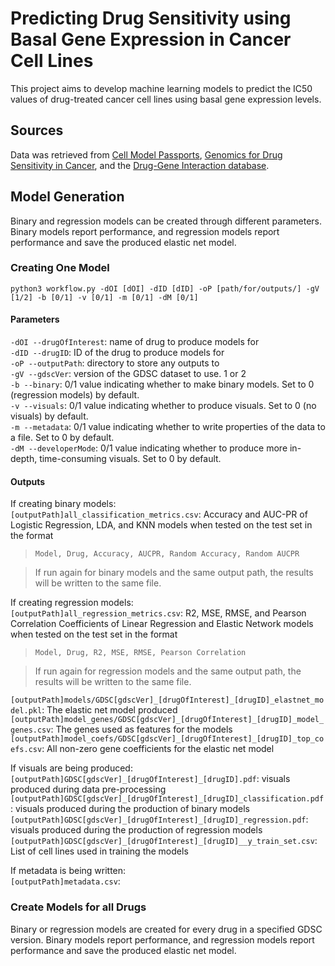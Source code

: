 # Predicting Drug Sensitivity using Basal Gene Expression in Cancer Cell Lines
This project aims to develop machine learning models to predict the IC50 values of drug-treated cancer cell lines using basal gene expression levels.

## Sources
Data was retrieved from [Cell Model Passports](https://cellmodelpassports.sanger.ac.uk/), [Genomics for Drug Sensitivity in Cancer](https://www.cancerrxgene.org/), and the [Drug-Gene Interaction database](https://dgidb.org/about/overview/introduction).

## Model Generation
Binary and regression models can be created through different parameters. Binary models report performance, and regression models report performance and save the produced elastic net model.
### Creating One Model
`python3 workflow.py -dOI [dOI] -dID [dID] -oP [path/for/outputs/] -gV [1/2] -b [0/1] -v [0/1] -m [0/1] -dM [0/1]`
#### Parameters
`-dOI --drugOfInterest`: name of drug to produce models for  
`-dID --drugID`: ID of the drug to produce models for  
`-oP --outputPath`: directory to store any outputs to  
`-gV --gdscVer`: version of the GDSC dataset to use. 1 or 2  
`-b --binary`: 0/1 value indicating whether to make binary models. Set to 0 (regression models) by default.  
`-v --visuals`: 0/1 value indicating whether to produce visuals. Set to 0 (no visuals) by default.  
`-m --metadata`: 0/1 value indicating whether to write properties of the data to a file. Set to 0 by default.  
`-dM --developerMode`: 0/1 value indicating whether to produce more in-depth, time-consuming visuals. Set to 0 by default.  
#### Outputs
If creating binary models:  
`[outputPath]all_classification_metrics.csv`: Accuracy and AUC-PR of Logistic Regression, LDA, and KNN models when tested on the test set in the format  
> `Model, Drug, Accuracy, AUCPR, Random Accuracy, Random AUCPR`

> If run again for binary models and the same output path, the results will be written to the same file.

If creating regression models:  
`[outputPath]all_regression_metrics.csv`: R2, MSE, RMSE, and Pearson Correlation Coefficients of Linear Regression and Elastic Network models when tested on the test set in the format
> `Model, Drug, R2, MSE, RMSE, Pearson Correlation`

> If run again for regression models and the same output path, the results will be written to the same file.

`[outputPath]models/GDSC[gdscVer]_[drugOfInterest]_[drugID]_elastnet_model.pkl`: The elastic net model produced  
`[outputPath]model_genes/GDSC[gdscVer]_[drugOfInterest]_[drugID]_model_genes.csv`: The genes used as features for the models  
`[outputPath]model_coefs/GDSC[gdscVer]_[drugOfInterest]_[drugID]_top_coefs.csv`: All non-zero gene coefficients for the elastic net model  

If visuals are being produced:  
`[outputPath]GDSC[gdscVer]_[drugOfInterest]_[drugID].pdf`: visuals produced during data pre-processing  
`[outputPath]GDSC[gdscVer]_[drugOfInterest]_[drugID]_classification.pdf`: visuals produced during the production of binary models  
`[outputPath]GDSC[gdscVer]_[drugOfInterest]_[drugID]_regression.pdf`: visuals produced during the production of regression models  
`[outputPath]GDSC[gdscVer]_[drugOfInterest]_[drugID]__y_train_set.csv`: List of cell lines used in training the models  

If metadata is being written:  
`[outputPath]metadata.csv`:  

### Create Models for all Drugs
Binary or regression models are created for every drug in a specified GDSC version. Binary models report performance, and regression models report performance and save the produced elastic net model.
